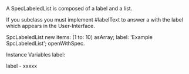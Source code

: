 A SpecLabeledList is composed of a label and a list.

If you subclass you must implement #labelText to answer a <String> with the label which appears in the User-Interface.

SpcLabeledList new
	items: (1 to: 10) asArray;
	label: 'Example SpcLabeledList';
	openWithSpec.

Instance Variables
	label:		<String>

label
	- xxxxx
